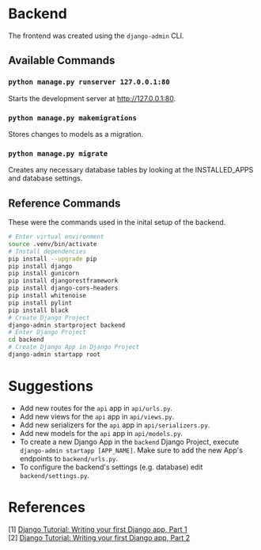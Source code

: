 # Backend

The frontend was created using the `django-admin` CLI.

## Available Commands

### `python manage.py runserver 127.0.0.1:80`

Starts the development server at http://127.0.0.1:80.

### `python manage.py makemigrations`

Stores changes to models as a migration.

### `python manage.py migrate`

Creates any necessary database tables by looking at the INSTALLED_APPS and database settings.

## Reference Commands

These were the commands used in the inital setup of the backend.

```bash
# Enter virtual environment
source .venv/bin/activate
# Install dependencies
pip install --upgrade pip
pip install django
pip install gunicorn
pip install djangorestframework
pip install django-cors-headers
pip install whitenoise
pip install pylint
pip install black
# Create Django Project
django-admin startproject backend
# Enter Django Project
cd backend
# Create Django App in Django Project
django-admin startapp root
```

# Suggestions

- Add new routes for the `api` app in `api/urls.py`.
- Add new views for the `api` app in `api/views.py`.
- Add new serializers for the `api` app in `api/serializers.py`.
- Add new models for the `api` app in `api/models.py`.
- To create a new Django App in the `backend` Django Project, execute `django-admin startapp [APP_NAME]`. Make sure to add the new App's endpoints to `backend/urls.py`.
- To configure the backend's settings (e.g. database) edit `backend/settings.py`.

# References

[1] [Django Tutorial: Writing your first Django app, Part 1](https://docs.djangoproject.com/en/4.2/intro/tutorial01/#) \
[2] [Django Tutorial: Writing your first Django app, Part 2](https://docs.djangoproject.com/en/4.2/intro/tutorial02/)
